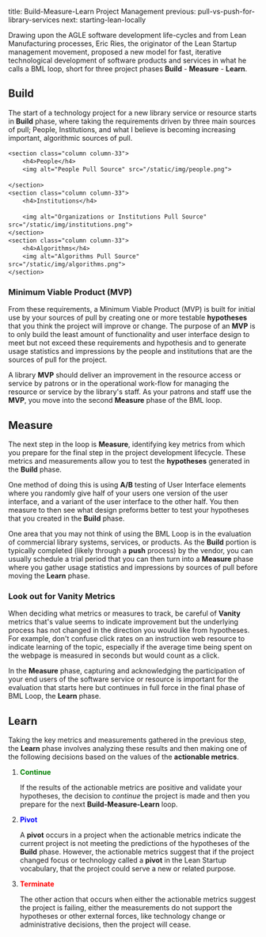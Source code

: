 title: Build-Measure-Learn Project Management
previous: pull-vs-push-for-library-services
next: starting-lean-locally

Drawing upon the AGLE software development life-cycles and from Lean Manufacturing 
processes, Eric Ries, the originator of the Lean Startup management movement, proposed a new model 
for fast, iterative technological development of software products and services in
what he calls a BML loop, short for three project phases 
**Build** - **Measure** - **Learn**. 

## Build
The start of a technology project for a new library service or resource starts in 
**Build** phase, where taking the requirements driven by three 
main sources of pull; People, Institutions, and what I believe is becoming 
increasing important, algorithmic sources of pull. 

<div class="row">
 
    <section class="column column-33">
        <h4>People</h4>
        <img alt="People Pull Source" src="/static/img/people.png">

    </section>
    <section class="column column-33">
        <h4>Institutions</h4>

        <img alt="Organizations or Institutions Pull Source" src="/static/img/institutions.png">
    </section>
    <section class="column column-33">
        <h4>Algorithms</h4>
        <img alt="Algorithms Pull Source" src="/static/img/algorithms.png">
    </section>
</div>

### Minimum Viable Product (MVP)
From these requirements,  a 
Minimum Viable Product (MVP) is built for initial use by your sources of pull by 
creating one or more testable **hypotheses** that you think the project will improve or change. 
The purpose
of an **MVP** is to only build the least amount of functionality and user interface design
to meet but not exceed these requirements and hypothesis and to generate usage statistics and impressions
by the people and institutions that are the sources of pull for the project.

A library **MVP** should deliver an improvement in the resource access or service
by patrons or in the operational work-flow for managing the
resource or service by the library's staff. As your patrons and staff use the **MVP**,
you move into the second **Measure** phase of the BML loop.


## Measure
The next step in the loop is **Measure**, identifying key metrics 
from which you prepare for the final step in the project development lifecycle.
These metrics and measurements allow you to test the **hypotheses** generated in the **Build** phase.

One method of doing this is using **A/B** testing of User Interface elements where you 
randomly give half of your users one version of the user interface, and a variant of the user interface
to the other half. You then measure to then see what design preforms better to test your 
hypotheses that you created in the **Build** phase.

One area that you may not think of using the BML Loop is in the evaluation of commercial
library systems, services, or products. As the **Build** portion is typically completed (likely through
a **push** process) by the vendor, you can usually schedule a trial period that you can then turn into
a **Measure** phase where you gather usage statistics and impressions by sources of pull
before moving the **Learn** phase.

### Look out for Vanity Metrics
When deciding what metrics or measures to track, be careful of **Vanity** metrics
that's value seems to indicate improvement but the underlying process has not changed
in the direction you would like from hypotheses. For example, don't confuse click rates
on an instruction web resource to indicate learning of the topic, especially if the average
time being spent on the webpage is measured in seconds but would count as a click.


In the **Measure** phase, capturing and acknowledging the participation of your
end users of the software service or resource is important for the evaluation
that starts here but continues in full force in the final phase of BML Loop, the
**Learn** phase.

## Learn
Taking the key metrics and measurements gathered in the previous step, 
the **Learn** phase involves analyzing these results and then making one of the
following decisions based on the values of the **actionable metrics**.

<ol>
    <li><strong  style="color: green"><i class="fa fa-check-square"></i> Continue</strong><br>
        <p>If the results of the actionable metrics are positive and validate your
           hypotheses, the 
           decision to <em>continue</em> the project is made and then you prepare for 
           the next <strong>Build-Measure-Learn</strong> loop.</p>
    </li>
    <li><strong style="color: blue"><i class="fa fa-share"></i> Pivot</strong>
        <p>A <strong>pivot</strong> occurs in a project when the actionable metrics
            indicate the current project is not meeting the predictions of the
            hypotheses of the <strong>Build</strong> phase. However, the actionable metrics
            suggest that if the project changed focus or technology called
            a <strong>pivot</strong> in the Lean Startup vocabulary, that the project
            could serve a new or related purpose.
        </p>
    </li>
    <li><strong style="color: red"><i class="fa fa-ban text-danger"></i> Terminate</strong>
        <p>The other action that occurs when either the actionable metrics suggest
            the project is failing, either the measurements do not support the
            hypotheses or other external forces, like technology change or administrative
            decisions, then the project will cease. 
        </p>
    </li>
</ol>
</ol>
